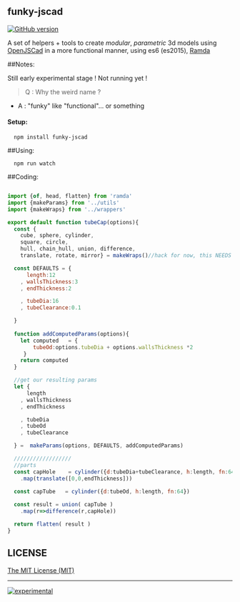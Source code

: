 ## funky-jscad

[![GitHub version](https://badge.fury.io/gh/GreenBotics%2Ffunky-jscad.svg)](https://badge.fury.io/gh/GreenBotics%2Ffunky-jscad)

A set of helpers + tools to create *modular*, *parametric* 3d models using [OpenJSCad](https://github.com/Spiritdude/OpenJSCAD.org) in a more functional manner, using es6 (es2015), [Ramda](http://ramdajs.com/)


##Notes:

Still early experimental stage ! Not running yet ! 

>Q : Why the weird name ?
- A : "funky" like "functional"... or something


#### Setup:

```
  npm install funky-jscad
```


##Using:

```
  npm run watch
```


##Coding:

```js

import {of, head, flatten} from 'ramda'
import {makeParams} from '../utils'
import {makeWraps} from '../wrappers'

export default function tubeCap(options){
  const {
    cube, sphere, cylinder, 
    square, circle, 
    hull, chain_hull, union, difference, 
    translate, rotate, mirror} = makeWraps()//hack for now, this NEEDS to be done in the context of this function , otherwise the origin "sphere, cylinder etc are not defined"

  const DEFAULTS = {
      length:12
    , wallsThickness:3
    , endThickness:2

    , tubeDia:16
    , tubeClearance:0.1

  }
  
  function addComputedParams(options){
    let computed   = {
        tubeOd:options.tubeDia + options.wallsThickness *2
     }
    return computed
  }

  //get our resulting params
  let {
      length
    , wallsThickness
    , endThickness

    , tubeDia
    , tubeOd
    , tubeClearance

  } =  makeParams(options, DEFAULTS, addComputedParams)

  //////////////////
  //parts
  const capHole    = cylinder({d:tubeDia+tubeClearance, h:length, fn:64})
    .map(translate([0,0,endThickness]))

  const capTube   = cylinder({d:tubeOd, h:length, fn:64})
    
  const result = union( capTube )
    .map(r=>difference(r,capHole))

  return flatten( result )  
}

```


## LICENSE

[The MIT License (MIT)](https://github.com/GreenBotics/funky-jscad/blob/master/LICENSE)

- - -

[![experimental](http://badges.github.io/stability-badges/dist/experimental.svg)](http://github.com/badges/stability-badges)
